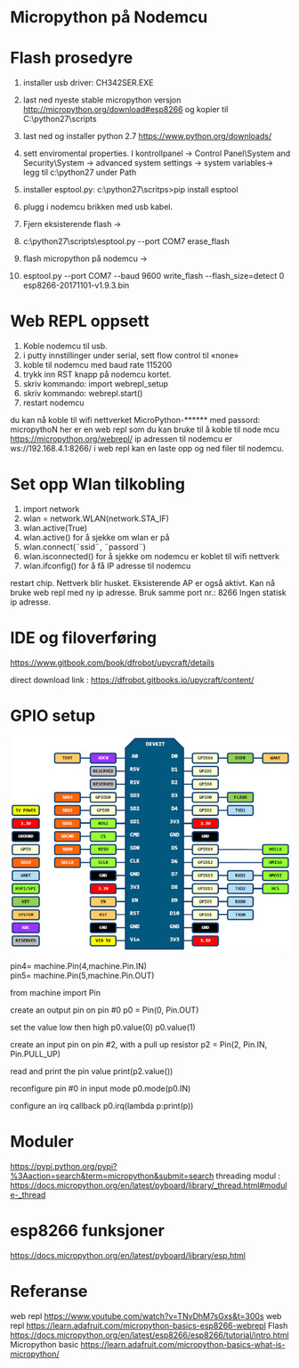 # Micropython på Nodemcu


# Flash prosedyre
1.	installer usb driver: CH342SER.EXE
2.	last ned nyeste stable micropython versjon http://micropython.org/download#esp8266 og kopier til C:\python27\scripts
3.	last ned og installer python 2.7 https://www.python.org/downloads/
4.	sett enviromental properties. I kontrollpanel -> Control Panel\System and Security\System      ->   advanced system settings   -> system variables->
legg til c:\python27 under Path

5.	installer esptool.py: c:\python27\scritps>pip install esptool  
6.	plugg i nodemcu brikken med usb kabel.
7.	Fjern eksisterende flash -> 
8.	c:\python27\scripts\esptool.py --port COM7 erase_flash
9.	flash micropython på nodemcu -> 
10.	esptool.py --port COM7 --baud 9600 write_flash --flash_size=detect 0 esp8266-20171101-v1.9.3.bin




# Web REPL oppsett
1.	Koble nodemcu til usb. 
2.	i putty innstillinger under serial, sett flow control til «none»
3.	koble til nodemcu med baud rate 115200
4.	trykk inn RST knapp på nodemcu kortet.
5.	skriv kommando: import webrepl_setup
6.	skriv kommando: webrepl.start()
7.	restart nodemcu

du kan nå koble til wifi nettverket MicroPython-****** med passord: micropythoN
her er en web repl som du kan bruke til å koble til node mcu https://micropython.org/webrepl/  ip adressen til nodemcu er ws://192.168.4.1:8266/
i web repl kan en laste opp og ned filer til nodemcu.



# Set opp Wlan tilkobling 

1.	import network
2.	wlan = network.WLAN(network.STA_IF)
3.	wlan.active(True)
4.	wlan.active()	for å sjekke om wlan er på
5.	wlan.connect(¨ssid¨, ¨passord¨)
6.	wlan.isconnected() 	for å sjekke om nodemcu er koblet til wifi nettverk
7.	wlan.ifconfig() 	for å få IP adresse til nodemcu

restart chip. Nettverk blir husket. Eksisterende AP er også aktivt.
Kan nå bruke web repl med ny ip adresse. Bruk samme port nr.: 8266
Ingen statisk ip adresse.


# IDE og filoverføring
https://www.gitbook.com/book/dfrobot/upycraft/details

direct download link : https://dfrobot.gitbooks.io/upycraft/content/

# GPIO setup
![pinout](https://github.com/hclande/micropython-cheatsheet/blob/master/pinout.png)


pin4= machine.Pin(4,machine.Pin.IN)  
pin5= machine.Pin(5,machine.Pin.OUT)

from machine import Pin

 create an output pin on pin #0
p0 = Pin(0, Pin.OUT)

set the value low then high
p0.value(0)
p0.value(1)

 create an input pin on pin #2, with a pull up resistor
p2 = Pin(2, Pin.IN, Pin.PULL_UP)

 read and print the pin value
print(p2.value())

 reconfigure pin #0 in input mode
p0.mode(p0.IN)

 configure an irq callback
p0.irq(lambda p:print(p))

# Moduler
https://pypi.python.org/pypi?%3Aaction=search&term=micropython&submit=search
threading modul : https://docs.micropython.org/en/latest/pyboard/library/_thread.html#module-_thread

# esp8266 funksjoner
https://docs.micropython.org/en/latest/pyboard/library/esp.html



# Referanse
 web repl https://www.youtube.com/watch?v=TNvDhM7sGxs&t=300s
web repl https://learn.adafruit.com/micropython-basics-esp8266-webrepl
Flash https://docs.micropython.org/en/latest/esp8266/esp8266/tutorial/intro.html
Micropython basic https://learn.adafruit.com/micropython-basics-what-is-micropython/
